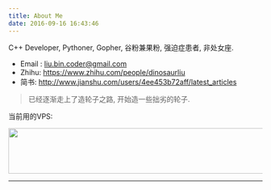 ```yaml
---
title: About Me
date: 2016-09-16 16:43:46
---
```


<div class="tip">
    C++ Developer, Pythoner, Gopher, 谷粉兼果粉, 强迫症患者, 非处女座.
</div>

- Email : liu.bin.coder@gmail.com
- Zhihu: https://www.zhihu.com/people/dinosaurliu
- 简书: http://www.jianshu.com/users/4ee453b72aff/latest_articles

> 已经逐渐走上了造轮子之路, 开始造一些拙劣的轮子.

当前用的VPS:

<a href="https://www.vultr.com/?ref=6921418-3B"><img src="https://www.vultr.com/media/banner_1.png" width="728" height="90"></a>

---
